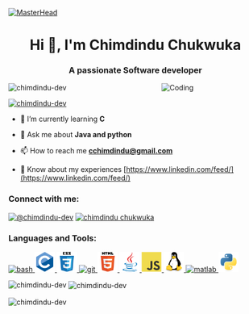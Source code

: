 [![MasterHead](https://libg.s3.us-east-2.amazonaws.com/download/Coding-Website-Layout.jpg)]()
<h1 align="center">Hi 👋, I'm Chimdindu Chukwuka</h1>
<h3 align="center">A passionate Software developer</h3>
<img align="right" alt="Coding" width="200" src="https://media.istockphoto.com/vectors/teenage-girk-working-on-computer-in-classroom-vector-id1150453750?k=20&m=1150453750&s=612x612&w=0&h=1_UuOCVWdUbtJ09MKzBSXZrK65MmzEZq7rzLSi4WKDU=">

<p align="left"> <img src="https://komarev.com/ghpvc/?username=chimdindu-dev&label=Profile%20views&color=0e75b6&style=flat" alt="chimdindu-dev" /> </p>

<p align="left"> <a href="https://github.com/ryo-ma/github-profile-trophy"><img src="https://github-profile-trophy.vercel.app/?username=chimdindu-dev" alt="chimdindu-dev" /></a> </p>

- 🌱 I’m currently learning **C**

- 💬 Ask me about **Java and python**

- 📫 How to reach me **cchimdindu@gmail.com**

- 📄 Know about my experiences [https://www.linkedin.com/feed/](https://www.linkedin.com/feed/)

<h3 align="left">Connect with me:</h3>
<p align="left">
<a href="https://codepen.io/@chimdindu-dev" target="blank"><img align="center" src="https://raw.githubusercontent.com/rahuldkjain/github-profile-readme-generator/master/src/images/icons/Social/codepen.svg" alt="@chimdindu-dev" height="30" width="40" /></a>
<a href="https://linkedin.com/in/chimdindu chukwuka" target="blank"><img align="center" src="https://raw.githubusercontent.com/rahuldkjain/github-profile-readme-generator/master/src/images/icons/Social/linked-in-alt.svg" alt="chimdindu chukwuka" height="30" width="40" /></a>
</p>

<h3 align="left">Languages and Tools:</h3>
<p align="left"> <a href="https://www.gnu.org/software/bash/" target="_blank" rel="noreferrer"> <img src="https://www.vectorlogo.zone/logos/gnu_bash/gnu_bash-icon.svg" alt="bash" width="40" height="40"/> </a> <a href="https://www.cprogramming.com/" target="_blank" rel="noreferrer"> <img src="https://raw.githubusercontent.com/devicons/devicon/master/icons/c/c-original.svg" alt="c" width="40" height="40"/> </a> <a href="https://www.w3schools.com/css/" target="_blank" rel="noreferrer"> <img src="https://raw.githubusercontent.com/devicons/devicon/master/icons/css3/css3-original-wordmark.svg" alt="css3" width="40" height="40"/> </a> <a href="https://git-scm.com/" target="_blank" rel="noreferrer"> <img src="https://www.vectorlogo.zone/logos/git-scm/git-scm-icon.svg" alt="git" width="40" height="40"/> </a> <a href="https://www.w3.org/html/" target="_blank" rel="noreferrer"> <img src="https://raw.githubusercontent.com/devicons/devicon/master/icons/html5/html5-original-wordmark.svg" alt="html5" width="40" height="40"/> </a> <a href="https://www.java.com" target="_blank" rel="noreferrer"> <img src="https://raw.githubusercontent.com/devicons/devicon/master/icons/java/java-original.svg" alt="java" width="40" height="40"/> </a> <a href="https://developer.mozilla.org/en-US/docs/Web/JavaScript" target="_blank" rel="noreferrer"> <img src="https://raw.githubusercontent.com/devicons/devicon/master/icons/javascript/javascript-original.svg" alt="javascript" width="40" height="40"/> </a> <a href="https://www.linux.org/" target="_blank" rel="noreferrer"> <img src="https://raw.githubusercontent.com/devicons/devicon/master/icons/linux/linux-original.svg" alt="linux" width="40" height="40"/> </a> <a href="https://www.mathworks.com/" target="_blank" rel="noreferrer"> <img src="https://upload.wikimedia.org/wikipedia/commons/2/21/Matlab_Logo.png" alt="matlab" width="40" height="40"/> </a> <a href="https://www.python.org" target="_blank" rel="noreferrer"> <img src="https://raw.githubusercontent.com/devicons/devicon/master/icons/python/python-original.svg" alt="python" width="40" height="40"/> </a> </p>

<p><img align="left" src="https://github-readme-stats.vercel.app/api/top-langs?username=chimdindu-dev&show_icons=true&locale=en&layout=compact" alt="chimdindu-dev" /></p>

<p>&nbsp;<img align="center" src="https://github-readme-stats.vercel.app/api?username=chimdindu-dev&show_icons=true&locale=en" alt="chimdindu-dev" /></p>

<p><img align="center" src="https://github-readme-streak-stats.herokuapp.com/?user=chimdindu-dev&" alt="chimdindu-dev" /></p>

